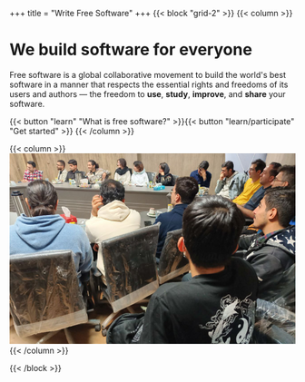 +++
title = "Write Free Software"
+++
{{< block "grid-2" >}}
{{< column >}}

# We build software for everyone

Free software is a global collaborative movement to build the world's best
software in a manner that respects the essential rights and freedoms of its
users and authors &mdash; the freedom to **use**, **study**, **improve**, and
**share** your software.

{{< button "learn" "What is free software?" >}}{{< button "learn/participate" "Get started" >}}
{{< /column >}}

{{< column >}}
![Picture of hackers at FOSDEM](/images/banner.jpg)
{{< /column >}}

{{< /block >}}
